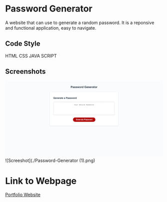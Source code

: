 # Password Generator
A website that can use to generate a random password. 
It is a reponsive and functional application, easy to navigate.
## Code Style
HTML
CSS
JAVA SCRIPT
## Screenshots
![Screeshot](./Password-Generator.png)
![Screeshot](./Password-Generator (1).png)

# Link to Webpage

[Portfolio Website]()